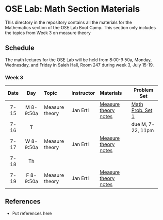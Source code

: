 # OSE Lab: Math Section Materials

This directory in the repository contains all the materials for the Mathematics section of the OSE Lab Boot Camp. This section only includes the topics from Week 3 on measure theory

## Schedule

The math lectures for the OSE Lab will be held from 8:00-9:50a, Monday, Wednesday, and Friday in Saieh Hall, Room 247 during week 3, July 15-19.

### Week 3

| Date | Day | Topic | Instructor | Materials | Problem Set |
|:---:|:---:|:--- |:--- |:--- | --- |
7-15  | M 8-9:50a | Measure theory | Jan Ertl | [Measure theory notes](https://github.com/OpenSourceEcon/BootCamp2019/blob/master/Math/Wk3_MT/MTNotesOSE19.pdf) | [Math Prob. Set 1](https://github.com/OpenSourceEcon/BootCamp2019/blob/master/Math/Wk3_MT/Measure_probset.pdf)  |
7-16  | T   |   |  |  | due M, 7-22, 11pm |
7-17  | W 8-9:50a | Measure theory | Jan Ertl | [Measure theory notes](https://github.com/OpenSourceEcon/BootCamp2019/blob/master/Math/Wk3_MT/MTNotesOSE19.pdf) |     |
7-18  | Th |      |   |  |     |
7-19  | F 8-9:50a | Measure theory | Jan Ertl | [Measure theory notes](https://github.com/OpenSourceEcon/BootCamp2019/blob/master/Math/Wk3_MT/MTNotesOSE19.pdf) |     |

## References

* Put references here
